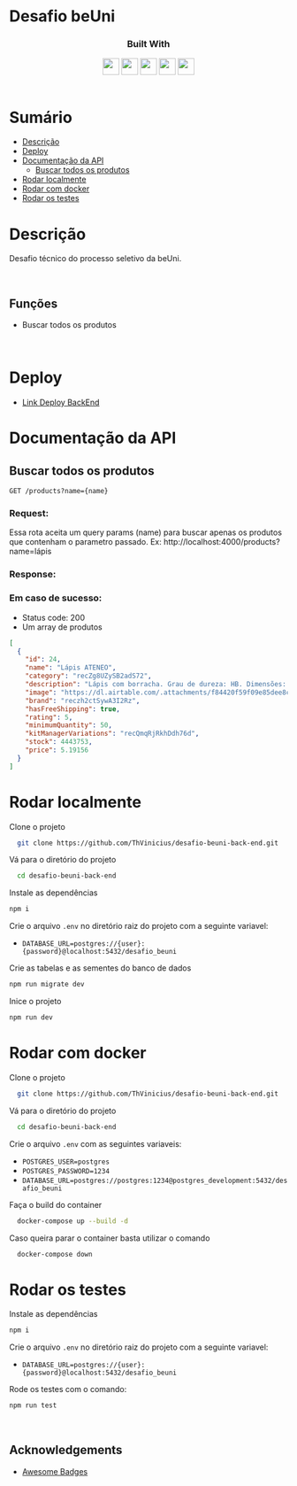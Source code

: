 # Desafio beUni

<div align="center">

<h3>Built With</h3>

  <img src="https://img.shields.io/badge/typescript-%23007ACC.svg?style=for-the-badge&logo=typescript&logoColor=white" height="30px"/>
  <img src="https://img.shields.io/badge/postgres-%23316192.svg?style=for-the-badge&logo=postgresql&logoColor=white" height="30px"/>
  <img src="https://img.shields.io/badge/Prisma-3982CE?style=for-the-badge&logo=Prisma&logoColor=white" height="30px"/>
  <img src="https://img.shields.io/badge/-jest-%23C21325?style=for-the-badge&logo=jest&logoColor=white" height="30px"/>
  <img src="https://img.shields.io/badge/docker-%230db7ed.svg?style=for-the-badge&logo=docker&logoColor=white" height="30px"/>

  <!-- Badges source: https://dev.to/envoy_/150-badges-for-github-pnk -->
</div>

<br/>

# Sumário

- [Descrição](#description)
- [Deploy](#deploy)
- [Documentação da API](#api-reference)
  - [Buscar todos os produtos](#get-products)
- [Rodar localmente](#run-local)
- [Rodar com docker](#run-docker)
- [Rodar os testes](#run-tests)

<div id='description'/>

# Descrição

Desafio técnico do processo seletivo da beUni.

</br>

## Funções

- Buscar todos os produtos

</br>

<div id='api-reference'/>

<div id='deploy'/>

# Deploy

- [Link Deploy BackEnd](https://beuni.onrender.com)

<div id='authentication-routes'/>

# Documentação da API

<div id='get-products'/>

## Buscar todos os produtos

```http
GET /products?name={name}
```

<h3>Request:</h3>
Essa rota aceita um query params (name) para buscar apenas os produtos que contenham o parametro passado.
Ex: http://localhost:4000/products?name=lápis

<h3>Response:</h3>

<h3>Em caso de sucesso:</h3>

- Status code: 200
- Um array de produtos

```json
[
  {
    "id": 24,
    "name": "Lápis ATENEO",
    "category": "recZg8UZySB2adS72",
    "description": "Lápis com borracha. Grau de dureza: HB. Dimensões: ø 7 x 190 mm",
    "image": "https://dl.airtable.com/.attachments/f84420f59f09e85dee8c3417de00c6ab/c7f68877/ATENEO.jpg",
    "brand": "reczh2ctSywA3I2Rz",
    "hasFreeShipping": true,
    "rating": 5,
    "minimumQuantity": 50,
    "kitManagerVariations": "recQmqRjRkhDdh76d",
    "stock": 4443753,
    "price": 5.19156
  }
]
```

#

<div id='run-local'/>

# Rodar localmente

Clone o projeto

```bash
  git clone https://github.com/ThVinicius/desafio-beuni-back-end.git
```

Vá para o diretório do projeto

```bash
  cd desafio-beuni-back-end
```

Instale as dependências

```bash
npm i
```

Crie o arquivo `.env` no diretório raiz do projeto com a seguinte variavel:

- `DATABASE_URL=postgres://{user}:{password}@localhost:5432/desafio_beuni`

Crie as tabelas e as sementes do banco de dados

```bash
npm run migrate dev
```

Inice o projeto

```bash
npm run dev
```

<div id='run-docker'/>

# Rodar com docker

Clone o projeto

```bash
  git clone https://github.com/ThVinicius/desafio-beuni-back-end.git
```

Vá para o diretório do projeto

```bash
  cd desafio-beuni-back-end
```

Crie o arquivo `.env` com as seguintes variaveis:

- `POSTGRES_USER=postgres`
- `POSTGRES_PASSWORD=1234`
- `DATABASE_URL=postgres://postgres:1234@postgres_development:5432/desafio_beuni`

Faça o build do container

```bash
  docker-compose up --build -d
```

Caso queira parar o container basta utilizar o comando

```bash
  docker-compose down
```

<div id='run-tests'/>

# Rodar os testes

Instale as dependências

```bash
npm i
```

Crie o arquivo `.env` no diretório raiz do projeto com a seguinte variavel:

- `DATABASE_URL=postgres://{user}:{password}@localhost:5432/desafio_beuni`

Rode os testes com o comando:

```bash
npm run test
```

</br>

## Acknowledgements

- [Awesome Badges](https://github.com/Envoy-VC/awesome-badges)

</br>
